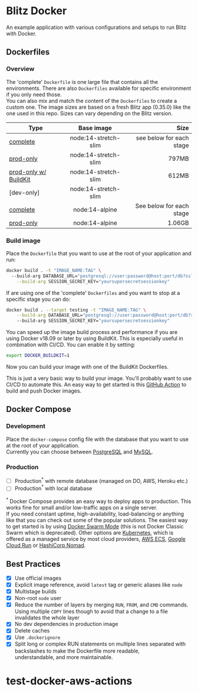 # Blitz Docker

An example application with various configurations and setups to run Blitz with Docker.

## Dockerfiles

### Overview

The 'complete' `Dockerfile` is one large file that contains all the environments. There are also `Dockerfiles` available for specific environment if you only need those.  
You can also mix and match the content of the `Dockerfiles` to create a custom one. The image sizes are based on a fresh Blitz app (0.35.0) like the one used in this repo.
Sizes can vary depending on the Blitz version.

| Type                                                                                   |      Base image      |                     Size | 
|----------------------------------------------------------------------------------------|:--------------------:|-------------------------:|
| [complete](docker/dockerfiles/complete/stretch-slim/Dockerfile)                        | node:14-stretch-slim | see below for each stage |                  |              |
| [prod-only](docker/dockerfiles/prod-only/Dockerfile.stretch)                      | node:14-stretch-slim |                    797MB | 
| [prod-only w/ BuildKit](docker/dockerfiles/prod-only/Dockerfile.buildkit) | node:14-stretch-slim |                    612MB |     
| [dev-only]                                                                             | node:14-stretch-slim |                          |                  |              |
| [complete](docker/dockerfiles/complete/alpine/Dockerfile)                              |    node:14-alpine    | See below for each stage |                  |              |
| [prod-only](docker/dockerfiles/prod-only/Dockerfile.alpine)                            |    node:14-alpine    |                    1.06GB |                  |              |

### Build image

Place the `Dockerfile` that you want to use at the root of your application and run:

```bash
docker build . -t "IMAGE_NAME:TAG" \ 
  --build-arg DATABASE_URL="postgresql://user:password@host:port/db?sslmode=require&pgbouncer=true" \
	--build-arg SESSION_SECRET_KEY="yoursupersecretsessionkey"
```

If are using one of the 'complete' `Dockerfiles` and you want to stop at a specific stage you can do:

```bash
docker build . --target testing -t "IMAGE_NAME:TAG" \
	--build-arg DATABASE_URL="postgresql://user:password@host:port/db?sslmode=require&pgbouncer=true"
	--build-arg SESSION_SECRET_KEY="yoursupersecretsessionkey"
```

You can speed up the image build process and performance if you are using Docker v18.09 or later by using BuildKit. This is especially useful in combination with CI/CD. 
You can enable it by setting:

```bash
export DOCKER_BUILDKIT=1
```

Now you can build your image with one of the BuildKit Dockerfiles.

This is just a very basic way to build your image. You'll probably want to use CI/CD to automate this.
An easy way to get started is this [GitHub Action](https://github.com/marketplace/actions/build-and-push-docker-images) to build and push Docker images.

## Docker Compose

### Development

Place the `docker-compose` config file with the database that you want to use at the root of your application.  
Currently you can choose between [PostgreSQL](docker/docker-compose/dev/postgres/docker-compose.yml) and [MySQL](docker/docker-compose/dev/mysql/docker-compose.yml).

### Production

- [ ] Production<sup>\*</sup> with remote database (managed on DO, AWS, Heroku etc.)
- [ ] Production<sup>\*</sup> with local database

<sup>\*</sup> Docker Compose provides an easy way to deploy apps to production. This works fine for small and/or low-traffic apps on a single server.  
If you need constant uptime, high-availability, load-balancing or anything like that you can check out some of the popular solutions. The easiest way to get started is by using [Docker Swarm Mode](https://docs.docker.com/engine/swarm/) (this is not Docker Classic Swarm which is deprecated). Other options are [Kubernetes](https://kubernetes.io), which is offered as a managed service by most cloud providers, [AWS ECS](https://aws.amazon.com/ecs), [Google Cloud Run](https://cloud.google.com/run) or [HashiCorp Nomad](https://www.nomadproject.io/).

## Best Practices

- [x] Use official images
- [x] Explicit image reference, avoid `latest` tag or generic aliases like `node`
- [x] Multistage builds
- [x] Non-root `node` user
- [x] Reduce the number of layers by merging `RUN`, `FROM`, and `CMD` commands.  
       Using multiple `COPY` lines though to avoid that a change to a file invalidates the whole layer
- [x] No dev dependencies in production image
- [x] Delete caches
- [x] Use `.dockerignore`
- [x] Split long or complex RUN statements on multiple lines separated with backslashes to make the Dockerfile more readable,   
  		understandable, and more maintainable.
# test-docker-aws-actions

